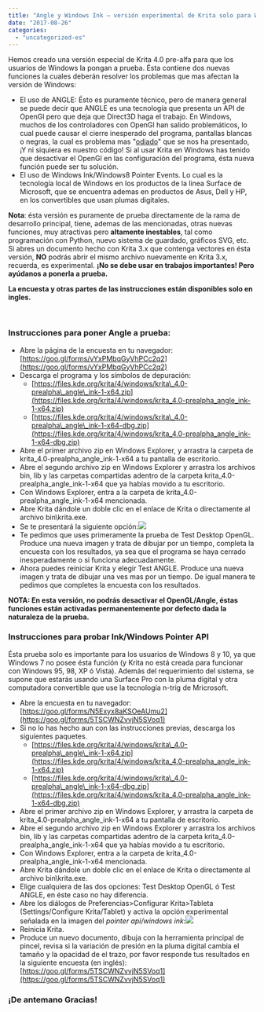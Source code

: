 ```yaml
---
title: "Angle y Windows Ink – versión experimental de Krita solo para Windows"
date: "2017-08-26"
categories: 
  - "uncategorized-es"
---
```


Hemos creado una versión especial de Krita 4.0 pre-alfa para que los usuarios de Windows la pongan a prueba. Ésta contiene dos nuevas funciones la cuales deberán resolver los problemas que mas afectan la versión de Windows:

- El uso de ANGLE: Ésto es puramente técnico, pero de manera general se puede decir que ANGLE es una tecnología que presenta un API de OpenGl pero que deja que Direct3D haga el trabajo. En Windows, muchos de los controladores con OpenGl han salido problemáticos, lo cual puede causar el cierre inesperado del programa, pantallas blancas o negras, la cual es problema mas "[odiado](https://bugs.kde.org/show_bug.cgi?id=360601)" que se nos ha presentado, ¡Y ni siquiera es nuestro código! Si al usar Krita en Windows has tenido que desactivar el OpenGl en las configuración del programa, ésta nueva función puede ser tu solución.
- El uso de Windows Ink/Windows8 Pointer Events. Lo cual es la tecnología local de Windows en los productos de la linea Surface de Microsoft, que se encuentra ademas en productos de Asus, Dell y HP, en los convertibles que usan plumas digitales.

**Nota**: ésta versión es puramente de prueba directamente de la rama de desarrollo principal, tiene, ademas de las mencionadas, otras nuevas funciones, muy atractivas pero **altamente inestables**, tal como programación con Python, nuevo sistema de guardado, gráficos SVG, etc. Si abres un documento hecho con Krita 3.x que contenga vectores en ésta versión, **NO** podrás abrir el mismo archivo nuevamente en Krita 3.x, recuerda, es experimental. **¡No se debe usar en trabajos importantes! Pero ayúdanos a ponerla a prueba.**

**La encuesta y otras partes de las instrucciones están disponibles solo en ingles.**

 

### Instrucciones para poner Angle a prueba:

- Abre la página de la encuesta en tu navegador: [https://goo.gl/forms/vYxPMbqGyVhPCc2q2](https://goo.gl/forms/vYxPMbqGyVhPCc2q2)
- Descarga el programa y los símbolos de depuración:
    - [https://files.kde.org/krita/4/windows/krita\_4.0-prealpha\_angle\_ink-1-x64.zip](https://files.kde.org/krita/4/windows/krita_4.0-prealpha_angle_ink-1-x64.zip)
    - [https://files.kde.org/krita/4/windows/krita\_4.0-prealpha\_angle\_ink-1-x64-dbg.zip](https://files.kde.org/krita/4/windows/krita_4.0-prealpha_angle_ink-1-x64-dbg.zip)
- Abre el primer archivo zip en Windows Explorer, y arrastra la carpeta de krita\_4.0-prealpha\_angle\_ink-1-x64 a tu pantalla de escritorio.
- Abre el segundo archivo zip en Windows Explorer y arrastra los archivos bin, lib y las carpetas compartidas adentro de la carpeta krita\_4.0-prealpha\_angle\_ink-1-x64 que ya habías movido a tu escritorio.
- Con Windows Explorer, entra a la carpeta de krita\_4.0-prealpha\_angle\_ink-1-x64 mencionada.
- Abre Krita dándole un doble clic en el enlace de Krita o directamente al archivo bin\\krita.exe.
- Se te presentará la siguiente opción:[![](/images/posts/2017/angle_question.png)](https://krita.org/wp-content/uploads/2017/08/angle_question.png)
- Te pedimos que uses primeramente la prueba de Test Desktop OpenGL. Produce una nueva imagen y trata de dibujar por un tiempo, completa la encuesta con los resultados, ya sea que el programa se haya cerrado inesperadamente o si funciona adecuadamente.
- Ahora puedes reiniciar Krita y elegir Test ANGLE. Produce una nueva imagen y trata de dibujar una ves mas por un tiempo. De igual manera te pedimos que completes la encuesta con los resultados.

**NOTA: En esta versión, no podrás desactivar el OpenGL/Angle, éstas funciones están activadas permanentemente por defecto dada la naturaleza de la prueba.**

### Instrucciones para probar Ink/Windows Pointer API

Ésta prueba solo es importante para los usuarios de Windows 8 y 10, ya que Windows 7 no posee ésta función (y Krita no está creada para funcionar con Windows 95, 98, XP ó Vista). Además del requerimiento del sistema, se supone que estarás usando una Surface Pro con la pluma digital y otra computadora convertible que use la tecnología n-trig de Mricrosoft.

- Abre la encuesta en tu navegador: [https://goo.gl/forms/N5Exyx8aKSOeAUmu2](https://goo.gl/forms/5TSCWNZvvjN5SVoq1)
- Si no lo has hecho aun con las instrucciones previas, descarga los siguientes paquetes.
    - [https://files.kde.org/krita/4/windows/krita\_4.0-prealpha\_angle\_ink-1-x64.zip](https://files.kde.org/krita/4/windows/krita_4.0-prealpha_angle_ink-1-x64.zip)
    - [https://files.kde.org/krita/4/windows/krita\_4.0-prealpha\_angle\_ink-1-x64-dbg.zip](https://files.kde.org/krita/4/windows/krita_4.0-prealpha_angle_ink-1-x64-dbg.zip)
- Abre el primer archivo zip en Windows Explorer, y arrastra la carpeta de krita\_4.0-prealpha\_angle\_ink-1-x64 a tu pantalla de escritorio.
- Abre el segundo archivo zip en Windows Explorer y arrastra los archivos bin, lib y las carpetas compartidas adentro de la carpeta krita\_4.0-prealpha\_angle\_ink-1-x64 que ya habías movido a tu escritorio.
- Con Windows Explorer, entra a la carpeta de krita\_4.0-prealpha\_angle\_ink-1-x64 mencionada.
- Abre Krita dándole un doble clic en el enlace de Krita o directamente al archivo bin\\krita.exe.
- Elige cualquiera de las dos opciones: Test Desktop OpenGL ó Test ANGLE, en éste caso no hay diferencia.
- Abre los diálogos de Preferencias>Configurar Krita>Tableta (Settings/Configure Krita/Tablet) y activa la opción experimental señalada en la imagen del _pointer api/windows ink_:[![](/images/posts/2017/tablet_support.png)](https://krita.org/wp-content/uploads/2017/08/tablet_support.png)
- Reinicia Krita.
- Produce un nuevo documento, dibuja con la herramienta principal de pincel, revisa si la variación de presión en la pluma digital cambia el tamaño y la opacidad de el trazo, por favor responde tus resultados en la siguiente encuesta (en inglés): [https://goo.gl/forms/5TSCWNZvvjN5SVoq1](https://goo.gl/forms/5TSCWNZvvjN5SVoq1)

### ¡De antemano Gracias!
